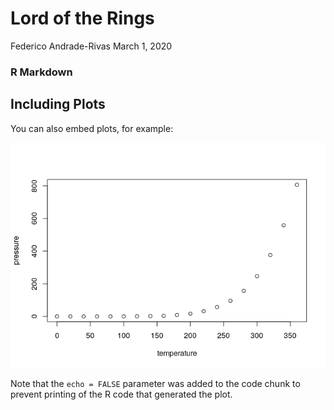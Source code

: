 Lord of the Rings
================
Federico Andrade-Rivas
March 1, 2020

### R Markdown

Including Plots
---------------

You can also embed plots, for example:

![](Assignment_LOTR_545_files/figure-markdown_github/pressure-1.png)

Note that the `echo = FALSE` parameter was added to the code chunk to prevent printing of the R code that generated the plot.
